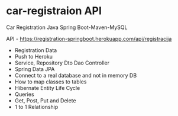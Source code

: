 # car-registraion API
Car Registration Java Spring Boot-Maven-MySQL


API - https://registration-springboot.herokuapp.com/api/registracija

- Registration Data
- Push to Heroku
- Service, Repository Dto Dao Controller
- Spring Data JPA
- Connect to a real database and not in memory DB
- How to map classes to tables
- Hibernate Entity Life Cycle
- Queries
- Get, Post, Put and Delete
- 1 to 1 Relationship

